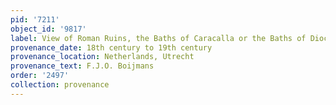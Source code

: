 ```yaml
---
pid: '7211'
object_id: '9817'
label: View of Roman Ruins, the Baths of Caracalla or the Baths of Diocletian in Rome
provenance_date: 18th century to 19th century
provenance_location: Netherlands, Utrecht
provenance_text: F.J.O. Boijmans
order: '2497'
collection: provenance
---
```

